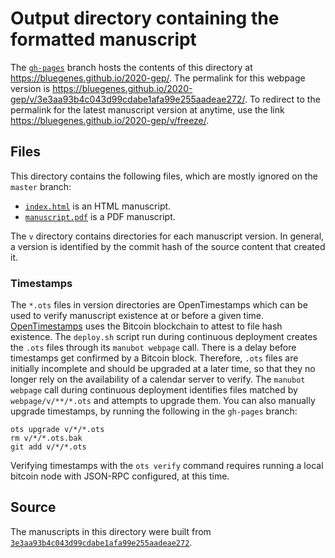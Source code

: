 # Output directory containing the formatted manuscript

The [`gh-pages`](https://github.com/bluegenes/2020-gep/tree/gh-pages) branch hosts the contents of this directory at <https://bluegenes.github.io/2020-gep/>.
The permalink for this webpage version is <https://bluegenes.github.io/2020-gep/v/3e3aa93b4c043d99cdabe1afa99e255aadeae272/>.
To redirect to the permalink for the latest manuscript version at anytime, use the link <https://bluegenes.github.io/2020-gep/v/freeze/>.

## Files

This directory contains the following files, which are mostly ignored on the `master` branch:

+ [`index.html`](index.html) is an HTML manuscript.
+ [`manuscript.pdf`](manuscript.pdf) is a PDF manuscript.

The `v` directory contains directories for each manuscript version.
In general, a version is identified by the commit hash of the source content that created it.

### Timestamps

The `*.ots` files in version directories are OpenTimestamps which can be used to verify manuscript existence at or before a given time.
[OpenTimestamps](https://opentimestamps.org/) uses the Bitcoin blockchain to attest to file hash existence.
The `deploy.sh` script run during continuous deployment creates the `.ots` files through its `manubot webpage` call.
There is a delay before timestamps get confirmed by a Bitcoin block.
Therefore, `.ots` files are initially incomplete and should be upgraded at a later time, so that they no longer rely on the availability of a calendar server to verify.
The `manubot webpage` call during continuous deployment identifies files matched by `webpage/v/**/*.ots` and attempts to upgrade them.
You can also manually upgrade timestamps, by running the following in the `gh-pages` branch:

```shell
ots upgrade v/*/*.ots
rm v/*/*.ots.bak
git add v/*/*.ots
```

Verifying timestamps with the `ots verify` command requires running a local bitcoin node with JSON-RPC configured, at this time.

## Source

The manuscripts in this directory were built from
[`3e3aa93b4c043d99cdabe1afa99e255aadeae272`](https://github.com/bluegenes/2020-gep/commit/3e3aa93b4c043d99cdabe1afa99e255aadeae272).
